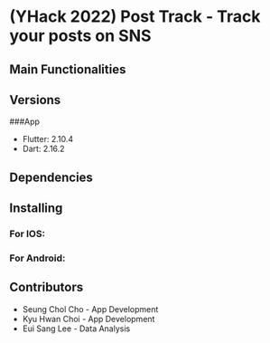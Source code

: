 # (YHack 2022) Post Track - Track your posts on SNS 


## Main Functionalities


## Versions
###App
* Flutter: 2.10.4
* Dart: 2.16.2

## Dependencies

## Installing
### For IOS:

### For Android:


## Contributors
* Seung Chol Cho - App Development
* Kyu Hwan Choi - App Development
* Eui Sang Lee - Data Analysis
